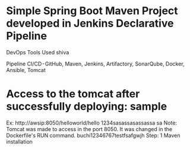 # Simple Spring Boot Maven Project developed in Jenkins Declarative Pipeline

DevOps Tools Used shiva

Pipeline CI/CD - GitHub, Maven, Jenkins, Artifactory, SonarQube, Docker, Ansible, Tomcat

# Access to the tomcat after successfully deploying: sample

Ex: http://awsip:8050/helloworld/hello  1234sasassasassassa
sa
Note: Tomcat was made to access in the port 8050. It was changed in the Dockerfile's RUN command. buchi12346767testfsafgwjh
Step: 1 Maven installation